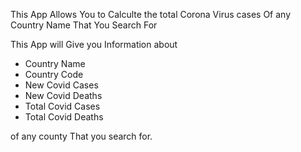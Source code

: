 This App Allows You to Calculte the total Corona Virus cases Of any Country Name That You Search For

This App will Give you Information about
- Country Name
- Country Code
- New Covid Cases
- New Covid Deaths
- Total Covid Cases
- Total Covid Deaths

of any county That you search for.
